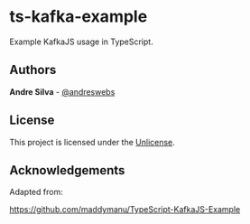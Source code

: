 # ts-kafka-example

Example KafkaJS usage in TypeScript.


## Authors

**Andre Silva** - [@andreswebs](https://github.com/andreswebs)


## License

This project is licensed under the [Unlicense](UNLICENSE.md).


## Acknowledgements

Adapted from:

<https://github.com/maddymanu/TypeScript-KafkaJS-Example>
